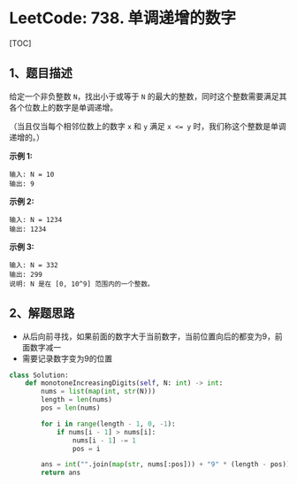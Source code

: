 # LeetCode: 738. 单调递增的数字

[TOC]

## 1、题目描述

给定一个非负整数 `N`，找出小于或等于 `N` 的最大的整数，同时这个整数需要满足其各个位数上的数字是单调递增。

（当且仅当每个相邻位数上的数字 `x` 和 `y` 满足 `x <= y` 时，我们称这个整数是单调递增的。）

**示例 1:**

```
输入: N = 10
输出: 9
```

**示例 2:**

```
输入: N = 1234
输出: 1234
```

**示例 3:**

```
输入: N = 332
输出: 299
说明: N 是在 [0, 10^9] 范围内的一个整数。
```



## 2、解题思路

-   从后向前寻找，如果前面的数字大于当前数字，当前位置向后的都变为9，前面数字减一
-   需要记录数字变为9的位置



```python
class Solution:
    def monotoneIncreasingDigits(self, N: int) -> int:
        nums = list(map(int, str(N)))
        length = len(nums)
        pos = len(nums)

        for i in range(length - 1, 0, -1):
            if nums[i - 1] > nums[i]:
                nums[i - 1] -= 1
                pos = i

        ans = int("".join(map(str, nums[:pos])) + "9" * (length - pos))
        return ans
```


